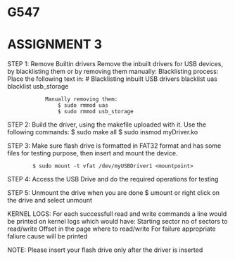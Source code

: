 # G547
# ASSIGNMENT 3

	
  
  STEP 1:	Remove Builtin drivers
			Remove the inbuilt drivers for USB devices, by blacklisting them or by removing them manually:
				Blacklisting process:
						Place the following text in:
						# Blacklisting inbuilt USB drivers
						blacklist uas
						blacklist usb_storage

				Manually removing them:
					$ sudo rmmod uas
					$ sudo rmmod usb_storage

STEP 2: Build the driver, using the makefile uploaded with it.
			Use the following commands:
			$ sudo make all
			$ sudo insmod myDriver.ko


STEP 3:	Make sure flash drive is formatted in FAT32 format and has some files for testing purpose, then insert and mount the device.

			$ sudo mount -t vfat /dev/myUSBDriver1 <mountpoint> 

STEP 4: Access the USB Drive and do the required operations for testing

STEP 5: Unmount the drive when you are done
			$ umount <mount point>
			or right click on the drive and select unmount

KERNEL LOGS:
	For each successfull read and write commands a line would be printed on kernel logs which would have:
				Starting sector
				no of sectors to read/write
				Offset in the page where to read/write
	For failure appropriate faliure cause will be printed

NOTE: Please insert your flash drive only after the driver is inserted

